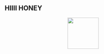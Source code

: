 ## HIIII HONEY
<div id="header" align="center">
  <img src="![бубубубубуббебебебебе](https://github.com/user-attachments/assets/81480306-df86-49d7-9ec0-82b376e0d305)
" width="100"/>
</div>
